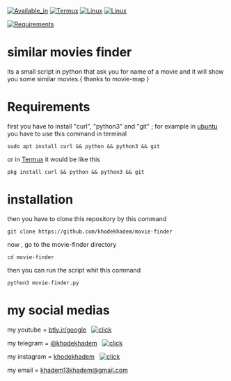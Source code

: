 


[![Available_in](https://img.shields.io/badge/-Available%20in-555)]()
[![Termux](https://img.shields.io/badge/-TERMUX-blue)](https://play.google.com/store/apps/details?id=com.termux&hl=en_US&gl=US)
[![Linux](https://img.shields.io/badge/-LINUX-blue)](https://ubuntu.com/)
[![Linux](https://img.shields.io/badge/-WINDOWS-blue)](https://www.microsoft.com/en-us/windows)



[![Requirements](https://img.shields.io/badge/Requirements-python3%20%2F%20curl%20%2F%20git-blue)]()



# similar movies finder
its a small script in python that ask you for name of a movie and it will show you some similar movies.{ thanks to movie-map }

# Requirements

first you have to install "curl", "python3" and "git" ; for example in [ubuntu](ubuntu.com) you have to use this command in terminal

    sudo apt install curl && python && python3 && git
or in [Termux](https://play.google.com/store/apps/details?id=com.termux&hl=en_US&gl=US) it would be like this
    
    pkg install curl && python && python3 && git

# installation

then you have to clone this repository by this command 
    
    git clone https://github.com/khodekhadem/movie-finder

now , go to the movie-finder directory

    cd movie-finder

then you can run the script whit this command 

    python3 movie-finder.py


                                                              

# my social medias


my youtube = [btly.ir/google](btly.ir/google)  &nbsp;  [![click](https://img.shields.io/badge/-Click!-1CACA7)](btly.ir/google)

my telegram = [@khodekhadem](https://t.me/khodekhadem)  &nbsp;  [![click](https://img.shields.io/badge/-Click!-1CACA7)](https://t.me/khodekhadem)

my instagram = [khodekhadem](www.instagram.com/khodekhadem)  &nbsp;  [![click](https://img.shields.io/badge/-Click!-1CACA7)](www.instagram.com/khodekhadem)

my email = khadem13khadem@gmail.com


